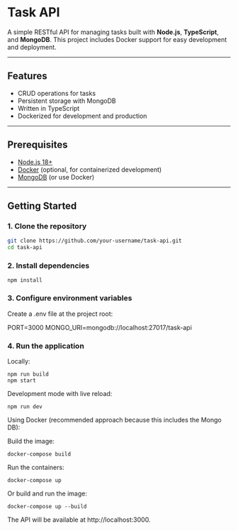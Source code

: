 # Task API

A simple RESTful API for managing tasks built with **Node.js**, **TypeScript**, and **MongoDB**. This project includes Docker support for easy development and deployment.

---

## Features

- CRUD operations for tasks
- Persistent storage with MongoDB
- Written in TypeScript
- Dockerized for development and production

---

## Prerequisites

- [Node.js 18+](https://nodejs.org/)
- [Docker](https://www.docker.com/) (optional, for containerized development)
- [MongoDB](https://www.mongodb.com/) (or use Docker)

---

## Getting Started

### 1. Clone the repository

```bash
git clone https://github.com/your-username/task-api.git
cd task-api
```

### 2. Install dependencies

```
npm install 
```

### 3. Configure environment variables

Create a .env file at the project root:

PORT=3000
MONGO_URI=mongodb://localhost:27017/task-api

### 4. Run the application 

Locally:

```
npm run build
npm start
```

Development mode with live reload:

```
npm run dev
```

Using Docker (recommended approach because this includes the Mongo DB):

Build the image:

```
docker-compose build
```

Run the containers:

```
docker-compose up
```

Or build and run the image:

```
docker-compose up --build
```

The API will be available at http://localhost:3000.


